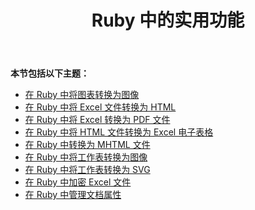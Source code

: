 ﻿---
title: Ruby 中的实用功能
type: docs
weight: 20
url: /zh/java/utility-features-in-ruby/
---
**本节包括以下主题：**

- [在 Ruby 中将图表转换为图像](/cells/zh/java/converting-chart-to-image-in-ruby/)
- [在 Ruby 中将 Excel 文件转换为 HTML](/cells/zh/java/converting-excel-files-to-html-in-ruby/)
- [在 Ruby 中将 Excel 转换为 PDF 文件](/cells/zh/java/converting-excel-to-pdf-files-in-ruby/)
- [在 Ruby 中将 HTML 文件转换为 Excel 电子表格](/cells/zh/java/converting-html-files-to-excel-spreadsheets-in-ruby/)
- [在 Ruby 中转换为 MHTML 文件](/cells/zh/java/converting-to-mhtml-files-in-ruby/)
- [在 Ruby 中将工作表转换为图像](/cells/zh/java/converting-worksheet-to-image-in-ruby/)
- [在 Ruby 中将工作表转换为 SVG](/cells/zh/java/converting-worksheet-to-svg-in-ruby/)
- [在 Ruby 中加密 Excel 文件](/cells/zh/java/encrypting-excel-files-in-ruby/)
- [在 Ruby 中管理文档属性](/cells/zh/java/managing-document-properties-in-ruby/)
